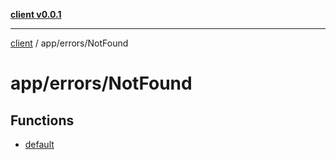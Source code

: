 [**client v0.0.1**](../../../README.md)

***

[client](../../../README.md) / app/errors/NotFound

# app/errors/NotFound

## Functions

- [default](functions/default.md)
